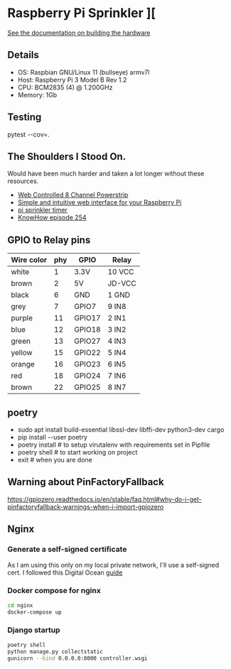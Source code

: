 # Raspberry Pi Sprinkler ][

[See the documentation on building the hardware](https://why-pengo.github.io/sprinkler/)

## Details

* OS: Raspbian GNU/Linux 11 (bullseye) armv7l
* Host: Raspberry Pi 3 Model B Rev 1.2
* CPU: BCM2835 (4) @ 1.200GHz
* Memory: 1Gb

## Testing
pytest --cov=.

## The Shoulders I Stood On. 
Would have been much harder and taken a lot longer without these resources.

* [Web Controlled 8 Channel Powerstrip](http://www.instructables.com/id/Web-Controlled-8-Channel-Powerstrip/)
* [Simple and intuitive web interface for your Raspberry Pi](http://www.instructables.com/id/Simple-and-intuitive-web-interface-for-your-Raspbe/)
* [pi sprinkler timer](https://github.com/aaronnewcomb/pi-sprinkler-timer)
* [KnowHow episode 254](https://twit.tv/shows/know-how/episodes/254)
    
## GPIO to Relay pins

| Wire color | phy | GPIO   | Relay  |
|------------|-----|--------|--------|
| white      |  1  | 3.3V   | 10 VCC |
| brown      |  2  | 5V     | JD-VCC |
| black      |  6  | GND    | 1 GND  |
| grey       |  7  | GPIO7  | 9 IN8  |
| purple     | 11  | GPIO17 | 2 IN1  |
| blue       | 12  | GPIO18 | 3 IN2  |
| green      | 13  | GPIO27 | 4 IN3  |
| yellow     | 15  | GPIO22 | 5 IN4  |
| orange     | 16  | GPIO23 | 6 IN5  |
| red        | 18  | GPIO24 | 7 IN6  |
| brown      | 22  | GPIO25 | 8 IN7  |
 
## poetry

* sudo apt install build-essential libssl-dev libffi-dev python3-dev cargo
* pip install --user poetry
* poetry install # to setup virutalenv with requirements set in Pipfile
* poetry shell # to start working on project
* exit # when you are done


## Warning about PinFactoryFallback
https://gpiozero.readthedocs.io/en/stable/faq.html#why-do-i-get-pinfactoryfallback-warnings-when-i-import-gpiozero

## Nginx 

### Generate a self-signed certificate

As I am using this only on my local private network, I'll use a self-signed cert. 
I followed this Digital Ocean [guide](https://www.digitalocean.com/community/tutorials/how-to-create-a-self-signed-ssl-certificate-for-nginx-on-debian-10)

### Docker compose for nginx

```bash
cd nginx
docker-compose up
```

### Django startup

```bash
poetry shell
python manage.py collectstatic
gunicorn --bind 0.0.0.0:8000 controller.wsgi
```